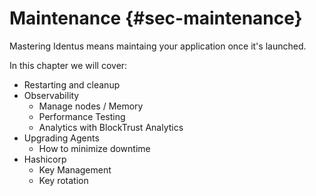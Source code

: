 # Maintenance {#sec-maintenance}

Mastering Identus means maintaing your application once it's launched.

In this chapter we will cover:

- Restarting and cleanup
- Observability
    - Manage nodes / Memory
    - Performance Testing
    - Analytics with BlockTrust Analytics
- Upgrading Agents
    - How to minimize downtime
- Hashicorp
    - Key Management
    - Key rotation
